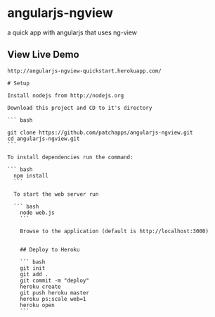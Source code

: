 angularjs-ngview
================

a quick app with angularjs that uses ng-view

## View Live Demo

    http://angularjs-ngview-quickstart.herokuapp.com/

    # Setup

    Install nodejs from http://nodejs.org

    Download this project and CD to it's directory

    ``` bash

    git clone https://github.com/patchapps/angularjs-ngview.git
    cd angularjs-ngview.git
    ```

    To install dependencies run the command:

    ``` bash
      npm install 
      ```

      To start the web server run

      ``` bash
        node web.js
        ```

        Browse to the application (default is http://localhost:3000)


        ## Deploy to Heroku

        ``` bash
        git init
        git add .
        git commit -m "deploy"
        heroku create
        git push heroku master
        heroku ps:scale web=1
        heroku open
        ```

